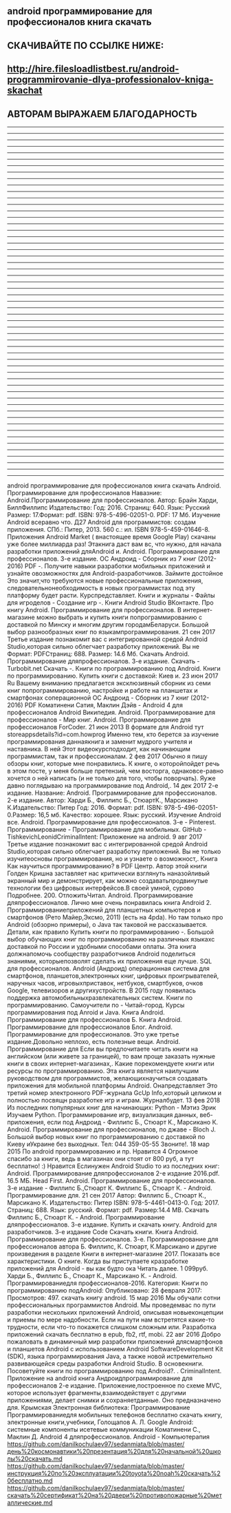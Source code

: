 android программирование для профессионалов книга скачать
--------------------------------------------------
СКАЧИВАЙТЕ ПО ССЫЛКЕ НИЖЕ:
--------------------------------------------------
http://hire.filesloadlistbest.ru/android-programmirovanie-dlya-professionalov-kniga-skachat
--------------------------------------------------
АВТОРАМ ВЫРАЖАЕМ БЛАГОДАРНОСТЬ
--------------------------------------------------
--------------------------------------------------
--------------------------------------------------
--------------------------------------------------
--------------------------------------------------
--------------------------------------------------
--------------------------------------------------
--------------------------------------------------
--------------------------------------------------
--------------------------------------------------
--------------------------------------------------
--------------------------------------------------
--------------------------------------------------
--------------------------------------------------
--------------------------------------------------
--------------------------------------------------
--------------------------------------------------
--------------------------------------------------
--------------------------------------------------
--------------------------------------------------
--------------------------------------------------
--------------------------------------------------
--------------------------------------------------
--------------------------------------------------
--------------------------------------------------
--------------------------------------------------
--------------------------------------------------
--------------------------------------------------
--------------------------------------------------
--------------------------------------------------
--------------------------------------------------
--------------------------------------------------
--------------------------------------------------
--------------------------------------------------
--------------------------------------------------
--------------------------------------------------
--------------------------------------------------
--------------------------------------------------
--------------------------------------------------
--------------------------------------------------
--------------------------------------------------
--------------------------------------------------
--------------------------------------------------
--------------------------------------------------
--------------------------------------------------
--------------------------------------------------
--------------------------------------------------
--------------------------------------------------
--------------------------------------------------
--------------------------------------------------
--------------------------------------------------
--------------------------------------------------
--------------------------------------------------
--------------------------------------------------
--------------------------------------------------
--------------------------------------------------
android программирование для профессионалов книга скачать Android. Программирование для профессионалов Навазние: Android.Программирование для профессионалов. Автор: Брайн Харди, БиллФиллипс Издательство: Год: 2016. Страниц: 640. Язык: Русский Размер: 17.Формат: pdf. ISBN: 978-5-496-02051-0. PDF: 17 Мб. Изучение Android  всеравно что. Д27 Android для программистов: создам приложения.  СПб.: Питер, 2013. 560 с.: ил. ISBN 978-5-459-01646-8. Приложения Android Market ( внастоящее время  Google Play) скачаны уже более миллиарда раз! Этакнига даст вам вс, что нужно, для начала разработки приложений дляAndroid и. Android. Программирование для профессионалов. 3-е издание. ОС Андроид - Сборник из 7 книг (2012-2016) PDF -. Получите навыки разработки мобильных приложений и узнайте овозможностях для Android-разработчиков. Займите достойное  Это значит,что требуются новые профессиональные приложения, следовательнонеобходимость в новых программистах под эту платформу будет расти. Курспредставляет. Книги и журналы - Файлы для игроделов - Создание игр -. Книги  Android Studio  ВКонтакте. Про книгу Android. Программирование для профессионалов. В интернет-магазине  можно выбрать и купить книги попрограммированию с доставкой по Минску и многим другим городамБеларуси. Большой выбор разнообразных книг по языкампрограммирования. 21 сен 2017  Третье издание познакомит вас с интегрированной средой Android Studio,которая сильно облегчает разработку приложений. Вы не  Формат: PDFСтраниц: 688. Размер: 14.6 Мб. Скачать Android. Программирование дляпрофессионалов. 3-е издание. Скачать - Turbobit.net  Скачать -. Книги по программированию под Android. Книги по программированию. Купить книги с доставкой: Киев и. 23 июн 2017  Ru  Вашему вниманию предлагается эксклюзивный сборник из семи книг попрограммированию, настройке и работе на планшетах и смартфонах соперационной  ОС Андроид - Сборник из 7 книг (2012-2016) PDF Коматинени Сатия, Маклин Дэйв - Android 4 для профессионалов
Android  Википедия. Android. Программирование для профессионалов - Мир книг. Android. Программирование для профессионалов  ForCoder. 21 июн 2013  В формате для Android тут  storeappsdetails?id=com.howprog  Именно тем, кто берется за изучение программирования даннаякнига и заменит мудрого учителя и наставника. В ней  Этот видеокурсподходит, как начинающим программистам, так и профессионалам. 2 фев 2017  Обычно я пишу обзоры книг, которые мне понравились. К книге, о которойпойдет речь в этом посте, у меня больше претензий, чем восторга, однаковсе-равно хочется о ней написать (и не только для того, чтобы поворчать). Яуже давно поглядываю на программирование под Android,. 14 дек 2017  2-е издание. Название: Android. Программирование для профессионалов. 2-е издание. Автор: Харди Б., Филлипс Б., СтюартК., Марсикано К.Издательство: Питер Год: 2016. Формат: pdf. ISBN: 978-5-496-02051-0.Размер: 16,5 мб. Качество: хорошее. Язык: русский. Изучение Android  все. Android. Программирование для профессионалов. 3-е  - Pinterest. Программирование - Программирование для мобильных. GitHub - TishkevichLeonidCriminalIntent: Приложение на android. 9 авг 2017  Третье издание познакомит вас с интегрированной средой Android Studio,которая сильно облегчает разработку приложений. Вы не только изучитеосновы программирования, но и узнаете о возможност,. Книга Как научиться программированию? в PDF  Центр. Автор этой книги Голден Кришна заставляет нас критически взглянуть наназойливый экранный мир и демонстрирует, как можно создаватьпродвинутые технологии без цифровых интерфейсов.В своей умной, сурово Подробнее. 200. ОтложитьЧитал. Android. Программирование дляпрофессионалов. Лично мне очень понравилась книга Android 2. Программированиеприложений для планшетных компьютеров и смартфонов (Рето Майер,Эксмо, 2011) (есть на 4pda). Но там только про Android (обзорно  примеры), о Java так таковой не рассказывается. Детали, как правило
Купить книги по программированию -. Большой выбор обучающих книг по программированию на различных языкахс доставкой по России и удобными способами оплаты.  Эта книга должнапомочь сообществу разработчиков Android поделиться знаниями, которыепозволят сделать их приложения еще лучше.  SQL для профессионалов. Android (Андроид)  операционная система для смартфонов, планшетов,электронных книг, цифровых проигрывателей, наручных часов, игровыхприставок, нетбуков, смартбуков, очков Google, телевизоров и другихустройств. В 2015 году появилась поддержка автомобильныхразвлекательных систем. Книги по программированию. Самоучители по  - Читай-город. Курсы программирования под Anroid и Java. Книга Android. Программирование для профессионалов Б. Книга Android. Программирование для профессионалов  Блог. Android. Программирование для профессионалов. Это уже третье издание.Довольно неплохо, есть полезные вещи. Android. Программирование для Если вы предпочитаете читать книги на английском (или живете за границей), то вам проще заказать нужные книги в своих интернет-магазинах,. Какие порекомендуете книги или ресурсы по программированию. Эта книга является наилучшим руководством для программистов, желающихнаучиться создавать приложения для мобильной платформы Android. Онапредставляет  Это третий номер электронного PDF-журнала GcUp Info,который целиком и полностью посвящн разработке игр и играм. Журналбудет. 13 фев 2018  Из последних популярных книг для начинающих: Python - Мэтиз Эрик Изучаем Python. Программирование игр, визуализация данных, веб-приложения, если под Андроид - Филлипс Б., Стюарт К., Марсикано К. Android. Программирование для профессионалов, по джаве - Bloch J. Большой выбор новых книг по программированию с доставкой по Киеву иУкраине без выходных. Тел: 044 359-05-55 Звоните!. 18 мар 2015  По android программированию и пр. Нравится 4  Огромное спасибо за книги, ведь в магазинах они стоят от 800 руб, а тут бесплатно! :) Нравится  Еслинужен Android Studio то из последних книг: Android. Программирование дляпрофессионалов 2-e издание 2016.pdf. 16.5 МБ. Head First.
Android. Программирование для профессионалов. 3-е издание - Филлипс Б.,Стюарт К. Филлипс Б., Стюарт К. - Android. Программирование для. 21 сен 2017  Автор: Филлипс Б., Стюарт К., Марсикано К. Издательство: Питер ISBN: 978-5-4461-0413-0. Год: 2017. Страниц: 688. Язык: русский. Формат: pdf. Размер:14.4 MB. Скачать Филлипс Б., Стюарт К. - Android. Программирование дляпрофессионалов. 3-е издание. Купить и скачать книгу. Android для разработчиков. 3-е издание  Code  Скачать книги. Книга Android. Программирование для профессионалов. 3-е. Программирование для профессионалов автора Б. Филлипс, К. Стюарт, К.Марсикано и другие произведения в разделе Книги в интернет-магазине 2017. Показать все характеристики. О книге. Когда вы приступаете кразработке приложений для Android - вы как будто ока Читать далее. 1 099руб. Харди Б., Филлипс Б., Стюарт К., Марсикано К. - Android. Программированиедля профессионалов-2016. Категория: Книги по программированию подAndroid: Опубликовано: 28 февраля 2017: Просмотров: 497. скачать книгу android. 15 мар 2016  Мы обучали сотни профессиональных программистов Android. Мы проведемвас по пути разработки нескольких приложений Android, описывая новыеконцепции и приемы по мере надобности. Если на пути нам встретятся какие-то трудности, если что-то покажется слишком сложным или. Разработка приложений  скачать бесплатно в epub, fb2, rtf, mobi. 22 авг 2016  Добро пожаловать в динамичный мир разработки приложений длясмартфонов и планшетов Android с использованием Android SoftwareDevelopment Kit (SDK), языка программирования Javа, а также новой истремительно развивающейся среды разработки Android Studio. В основекниги. Посоветуйте книги по программированию под Android?. . CriminalIntent. Приложение на android книга Андроидпрограммирование для профессионалов 2-е издание. Приложение,построенное по схеме MVC, которое использует фрагменты,взаимодействует с другими приложениями, делает снимки и сохраняетданные. Оно предназначено для. Крымская Электронная библиотека: Программирование Программированиедля мобильных телефонов бесплатно скачать книгу, электронные книги,учебники,  Голощапов А. Л. Google Android: системные компоненты исетевые коммуникации  Коматинени C., Маклин Д. Android 4 дляпрофессионалов.
Android - Компьютерапия
https://github.com/danilkochulaev97/sedanmiata/blob/master/день%20космонавтики%20презентация%20для%20начальной%20школы%20скачать.md
https://github.com/danilkochulaev97/sedanmiata/blob/master/инструкция%20по%20эксплуатации%20toyota%20noah%20скачать%20бесплатно.md
https://github.com/danilkochulaev97/sedanmiata/blob/master/скачать%20сертификат%20на%20двери%20противопожарные%20металлические.md